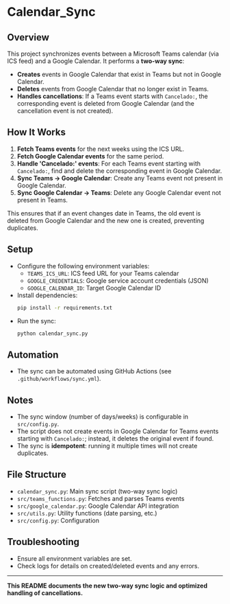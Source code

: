 # Calendar_Sync

## Overview
This project synchronizes events between a Microsoft Teams calendar (via ICS feed) and a Google Calendar. It performs a **two-way sync**:
- **Creates** events in Google Calendar that exist in Teams but not in Google Calendar.
- **Deletes** events from Google Calendar that no longer exist in Teams.
- **Handles cancellations**: If a Teams event starts with `Cancelado:`, the corresponding event is deleted from Google Calendar (and the cancellation event is not created).

## How It Works
1. **Fetch Teams events** for the next weeks using the ICS URL.
2. **Fetch Google Calendar events** for the same period.
3. **Handle 'Cancelado:' events**: For each Teams event starting with `Cancelado:`, find and delete the corresponding event in Google Calendar.
4. **Sync Teams → Google Calendar**: Create any Teams event not present in Google Calendar.
5. **Sync Google Calendar → Teams**: Delete any Google Calendar event not present in Teams.

This ensures that if an event changes date in Teams, the old event is deleted from Google Calendar and the new one is created, preventing duplicates.

## Setup
- Configure the following environment variables:
  - `TEAMS_ICS_URL`: ICS feed URL for your Teams calendar
  - `GOOGLE_CREDENTIALS`: Google service account credentials (JSON)
  - `GOOGLE_CALENDAR_ID`: Target Google Calendar ID
- Install dependencies:
  ```sh
  pip install -r requirements.txt
  ```
- Run the sync:
  ```sh
  python calendar_sync.py
  ```

## Automation
- The sync can be automated using GitHub Actions (see `.github/workflows/sync.yml`).

## Notes
- The sync window (number of days/weeks) is configurable in `src/config.py`.
- The script does not create events in Google Calendar for Teams events starting with `Cancelado:`; instead, it deletes the original event if found.
- The sync is **idempotent**: running it multiple times will not create duplicates.

## File Structure
- `calendar_sync.py`: Main sync script (two-way sync logic)
- `src/teams_functions.py`: Fetches and parses Teams events
- `src/google_calendar.py`: Google Calendar API integration
- `src/utils.py`: Utility functions (date parsing, etc.)
- `src/config.py`: Configuration

## Troubleshooting
- Ensure all environment variables are set.
- Check logs for details on created/deleted events and any errors.

---

**This README documents the new two-way sync logic and optimized handling of cancellations.**